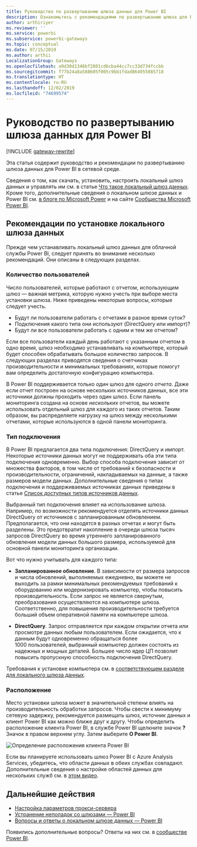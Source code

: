 ```yaml
---
title: Руководство по развертыванию шлюза данных для Power BI
description: Ознакомьтесь с рекомендациями по развертыванию шлюза для Power BI.
author: arthiriyer
ms.reviewer: ''
ms.service: powerbi
ms.subservice: powerbi-gateways
ms.topic: conceptual
ms.date: 07/15/2019
ms.author: arthii
LocalizationGroup: Gateways
ms.openlocfilehash: a9d30d1346bf2801cd6cba44cc7cc33d734fccbb
ms.sourcegitcommit: f77b24a8a588605f005c9bb1fdad864955885718
ms.translationtype: HT
ms.contentlocale: ru-RU
ms.lasthandoff: 12/02/2019
ms.locfileid: "74699574"
---
```

# <a name="guidance-for-deploying-a-data-gateway-for-power-bi"></a>Руководство по развертыванию шлюза данных для Power BI

[!INCLUDE [gateway-rewrite](includes/gateway-rewrite.md)]

Эта статья содержит руководство и рекомендации по развертыванию шлюза данных для Power BI в сетевой среде.

Сведения о том, как скачать, установить, настроить локальный шлюз данных и управлять им см. в статье [Что такое локальный шлюз данных](/data-integration/gateway/service-gateway-onprem). Кроме того, дополнительные сведения о локальном шлюзе данных и Power BI см. [в блоге по Microsoft Power](https://powerbi.microsoft.com/blog/) и на сайте [Сообщества Microsoft Power BI](https://community.powerbi.com/).

## <a name="installation-considerations-for-the-on-premises-data-gateway"></a>Рекомендации по установке локального шлюза данных

Прежде чем устанавливать локальный шлюз данных для облачной службы Power BI, следует принять во внимание несколько рекомендаций. Они описаны в следующих разделах.

### <a name="number-of-users"></a>Количество пользователей

Число пользователей, которые работают с отчетом, использующим шлюз — важная метрика, которую нужно учесть при выборе места установки шлюза. Ниже приведены некоторые вопросы, которые следует учесть.

* Будут ли пользователи работать с отчетами в разное время суток?
* Подключения какого типа они используют (DirectQuery или импорт)?
* Будут ли все пользователи работать с одним и тем же отчетом?

Если все пользователи каждый день работают с указанным отчетом в одно время, шлюз необходимо устанавливать на компьютере, который будет способен обрабатывать большое количество запросов. В следующих разделах приводятся сведения о счетчиках производительности и минимальных требованиях, которые помогут вам определить достаточную конфигурацию компьютера.

В Power BI поддерживается только *один* шлюз для одного *отчета*. Даже если отчет построен на основе нескольких источников данных, все эти источники должны проходить через один шлюз. Если панель мониторинга создана на основе *нескольких* отчетов, вы можете использовать отдельный шлюз для каждого из таких отчетов. Таким образом, вы распределяете нагрузку на шлюз между несколькими отчетами, которые используются в одной панели мониторинга.

### <a name="connection-type"></a>Тип подключения

В Power BI предлагается два типа подключения: DirectQuery и импорт. Некоторые источники данных могут не поддерживать оба эти типа подключения одновременно. Выбор способа подключения зависит от множества факторов, в том числе от требований к безопасности и производительности, ограничений, накладываемых на данные, а также размеров модели данных. Дополнительные сведения о типах подключения и поддерживаемых источниках данных приведены в статье [Список доступных типов источников данных](service-gateway-data-sources.md#list-of-available-data-source-types).

Выбранный тип подключения влияет на использование шлюза. Например, по возможности рекомендуется отделять источники данных DirectQuery от источников с запланированным обновлением. Предполагается, что они находятся в разных отчетах и могут быть разделены. Это предотвратит накопление в очереди шлюза тысяч запросов DirectQuery во время утреннего запланированного обновления модели данных большого размера, используемой для основной панели мониторинга организации. 

Вот что нужно учитывать для каждого типа:

* **Запланированное обновление**. В зависимости от размера запросов и числа обновлений, выполняемых ежедневно, вы можете не выходить за рамки минимальных рекомендуемых требований к оборудованию или модернизировать компьютер, чтобы повысить производительность. Если запрос не является свернутым, преобразования осуществляются на компьютере шлюза. Соответственно, для повышения производительности требуется больший объем оперативной памяти на компьютере шлюза.

* **DirectQuery**. Запрос отправляется при каждом открытии отчета или просмотре данных любым пользователем. Если ожидается, что к данным будут одновременно обращаться более 1000 пользователей, выбранный компьютер должен состоять из надежных и мощных деталей. Большее число ядер ЦП позволит повысить пропускную способность подключения DirectQuery.

Требования к установке компьютера см. в [соответствующем разделе для локального шлюза данных](/data-integration/gateway/service-gateway-install#requirements).

### <a name="location"></a>Расположение

Место установки шлюза может в значительной степени влиять на производительность обработки запросов. Чтобы свести к минимуму сетевую задержку, рекомендуется размещать шлюз, источник данных и клиент Power BI как можно ближе друг к другу. Чтобы определить расположение клиента Power BI, в службе Power BI щелкните значок **?** Значок в правом верхнем углу. Затем выберите **О Power BI**.

![Определение расположения клиента Power BI](media/service-gateway-deployment-guidance/powerbi-gateway-deployment-guidance_02.png)

Если вы планируете использовать шлюз Power BI с Azure Analysis Services, убедитесь, что области данных в обеих службах совпадают. Дополнительные сведения о настройке областей данных для нескольких служб см. в [этом видео](https://guyinacube.com/2018/01/power-bi-azure-analysis-services-gateway-data-region/).

## <a name="next-steps"></a>Дальнейшие действия

* [Настройка параметров прокси-сервера](/data-integration/gateway/service-gateway-proxy)  
* [Устранение неполадок со шлюзами — Power BI](service-gateway-onprem-tshoot.md)  
* [Вопросы и ответы о локальном шлюзе данных — Power BI](service-gateway-power-bi-faq.md)  

Появились дополнительные вопросы? Ответы на них см. в [сообществе Power BI](https://community.powerbi.com/).

